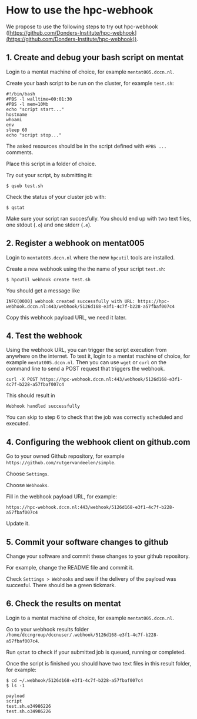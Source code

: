 # How to use the hpc-webhook

We propose to use the following steps to try out hpc-webhook
([https://github.com/Donders-Institute/hpc-webhook](https://github.com/Donders-Institute/hpc-webhook)).

## 1. Create and debug your bash script on mentat

Login to a mentat machine of choice, for example `mentat005.dccn.nl`.

Create your bash script to be run on the cluster, for example `test.sh`:
```
#!/bin/bash
#PBS -l walltime=00:01:30
#PBS -l mem=10Mb
echo "script start..."
hostname
whoami
env
sleep 60
echo "script stop..."
```
The asked resources should be in the script defined with `#PBS ...` comments.

Place this script in a folder of choice.

Try out your script, by submitting it:
```
$ qsub test.sh
```

Check the status of your cluster job with:
```
$ qstat
```
Make sure your script ran succesfully.
You should end up with two text files, one stdout (`.o`) and one stderr (`.e`).

## 2. Register a webhook on mentat005

Login to `mentat005.dccn.nl` where the new `hpcutil` tools are installed.

Create a new webhook using the the name of your script `test.sh`:
```
$ hpcutil webhook create test.sh 
```

You should get a message like
```
INFO[0000] webhook created successfully with URL: https://hpc-webhook.dccn.nl:443/webhook/5126d168-e3f1-4c7f-b228-a57fbaf007c4
```
Copy this webhook payload URL, we need it later.

## 4. Test the webhook

Using the webhook URL, you can trigger the script execution from anywhere on the internet. To test it, login to a mentat machine of choice, for example `mentat005.dccn.nl`. Then you can use `wget` or `curl` on the command line to send a POST request that triggers the webhook. 
```
curl -X POST https://hpc-webhook.dccn.nl:443/webhook/5126d168-e3f1-4c7f-b228-a57fbaf007c4
```

This should result in
```
Webhook handled successfully
```

You can skip to step 6 to check that the job was correctly scheduled and executed.

## 4. Configuring the webhook client on github.com

Go to your owned Github repository, for example `https://github.com/rutgervandeelen/simple`.

Choose `Settings`.

Choose `Webhooks`.

Fill in the webhook payload URL, for example:
```
https://hpc-webhook.dccn.nl:443/webhook/5126d168-e3f1-4c7f-b228-a57fbaf007c4
```

Update it.

## 5. Commit your software changes to github

Change your software and commit these changes to your github repository.

For example, change the README file and commit it.

Check `Settings > Webhooks` and see if the delivery of the payload was succesful.
There should be a green tickmark.

## 6. Check the results on mentat

Login to a mentat machine of choice, for example `mentat005.dccn.nl`.

Go to your webhook results folder `/home/dccngroup/dccnuser/.webhook/5126d168-e3f1-4c7f-b228-a57fbaf007c4`.

Run `qstat` to check if your submitted job is queued, running or completed.

Once the script is finished you should have two text files in this result folder, for example:

```
$ cd ~/.webhook/5126d168-e3f1-4c7f-b228-a57fbaf007c4
$ ls -1

payload
script
test.sh.e34986226
test.sh.o34986226
```
